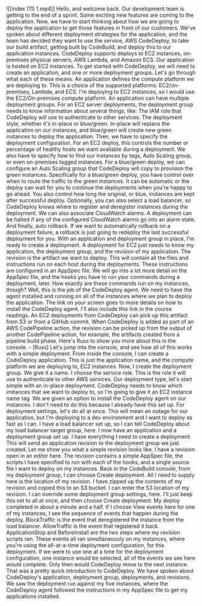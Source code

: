 ![[index (11) 1.mp4]]
Hello, and welcome back. Our development team is getting to the end of a sprint. Some exciting new features are coming to the application. Now, we have to start thinking about how we are going to deploy the application to get those features in front of our customers. We've spoken about different deployment strategies for the application, and the team has decided they want to use the service, AWS CodeDeploy, to take our build artifact, getting built by CodeBuild, and deploy this to our application instances. CodeDeploy supports deploys to EC2 instances, on-premises physical servers, AWS Lambda, and Amazon ECS. Our application is hosted on EC2 instances. To get started with CodeDeploy, we will need to create an application, and one or more deployment groups. Let's go through what each of these means. An application defines the compute platform we are deploying to. This is a choice of the supported platforms: EC2/on-premises, Lambda, and ECS. I'm deploying to EC2 instances, so I would use the EC2/On-premises compute platform. An application can have multiple deployment groups. For an EC2 server deployments, the deployment group needs to know information about several things, like: The IAM role that CodeDeploy will use to authenticate to other services. The deployment style, whether it's in-place or blue/green. In-place will replace the application on our instances, and blue/green will create new green instances to deploy the application. Then, we have to specify the deployment configuration. For an EC2 deploy, this controls the number or percentage of healthy hosts we want available during a deployment. We also have to specify how to find our instances by tags, Auto Scaling group, or even on-premises tagged instances. For a blue/green deploy, we can configure an Auto Scaling group that CodeDeploy will copy to provision the green instances. Specifically for a blue/green deploy, you have control over when to route the traffic to the green instances. It can be automatic or the deploy can wait for you to continue the deployments when you're happy to go ahead. You also control how long the original, or blue, instances are kept after successful deploy. Optionally, you can also select a load balancer, so CodeDeploy knows where to register and deregister instances during the deployment. We can also associate CloudWatch alarms. A deployment can be halted if any of the configured CloudWatch alarms go into an alarm state. And finally, auto rollback. If we want to automatically rollback on a deployment failure, a rollback is just going to redeploy the last successful deployment for you. With an application and deployment group in place, I'm ready to create a deployment. A deployment for EC2 just needs to know my application, the deployment group, and the revision of my application. The revision is the artifact we want to deploy. This will contain all the files and instructions run on each host during the deployments. These instructions are configured in an AppSpec file. We will go into a lot more detail on the AppSpec file, and the hooks you have to run your commands during a deployment, later. How exactly are these commands run on my instances, though? Well, this is the job of the CodeDeploy agent. We need to have the agent installed and running on all of the instances where we plan to deploy the application. The link on your screen goes to more details on how to install the CodeDeploy agent. I'll also include this link in the course readings. An EC2 deployments from CodeDeploy can pick up this artifact from S3 or from a GitHub commit. When CodeDeploy is added as part of an AWS CodePipeline action, the revision can be picked up from the output of another CodePipeline action, for example, the artifacts created from a pipeline build phase. Here's Russ to show you more about this in the console. - [Russ] Let's jump into the console, and see how all of this works with a simple deployment. From inside the console, I can create a CodeDeploy application. This is just the application name, and the compute platform we are deploying to, EC2 instances. Now, I create the deployment group. We give it a name. I choose the service role. This is the role it will use to authenticate to other AWS services. Our deployment type, let's start simple with an in-place deployment. CodeDeploy needs to know which instances that we want to deploy to, so I'm going to give it an EC2 instance name tag. We are given an option to install the CodeDeploy agent on our instances. I don't need to do this because I already have this set up. For deployment settings, let's do all at once. This will mean an outage for our application, but I'm deploying to a dev environment and I want to deploy as fast as I can. I have a load balancer set up, so I can tell CodeDeploy about my load balancer target group, here. I now have an application and a deployment group set up. I have everything I need to create a deployment. This will send an application revision to the deployment group we just created. Let me show you what a simple revision looks like. I have a revision open in an editor here. The revision contains a simple AppSpec file, the scripts I have specified to run with each of the hooks, and a single source file I want to deploy on my instances. Back in the CodeBuild console, from my deployment group, I can choose Create deployment. All I need to supply here is the location of my revision. I have zipped up the contents of my revision and copied this to an S3 bucket. I can enter the S3 location of my revision. I can override some deployment group settings, here. I'll just keep this set to all at once, and then choose Create deployment. My deploy completed in about a minute and a half. If I choose View events here for one of my instances, I see the sequence of events that happen during the deploy. BlockTraffic is the event that deregistered the instance from the load balancer. AllowTraffic is the event that registered it back. ApplicationStop and BeforeInstall are the two steps where my revision scripts ran. These events all ran simultaneously on my instances, where you're using the all-at-a-time deployment configuration, for this deployment. If we were to use one at a time for the deployment configuration, one instance would be selected, all of the events we see here would complete. Only then would CodeDeploy move to the next instance. That was a pretty quick introduction to CodeDeploy. We have spoken about CodeDeploy's application, deployment group, deployments, and revisions. We saw the deployment run against my five instances, where the CodeDeploy agent followed the instructions in my AppSpec file to get my applications installed.